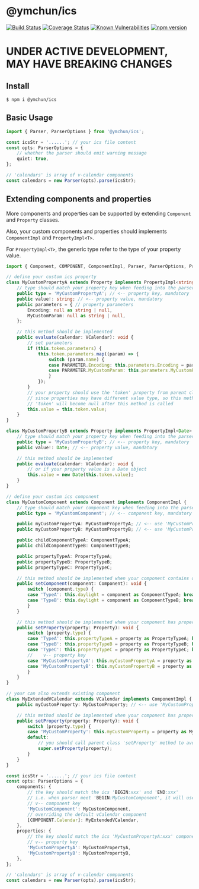 # @ymchun/ics

[![Build Status](https://travis-ci.com/ymchun/ics.svg?branch=master)](https://travis-ci.com/ymchun/ics)
[![Coverage Status](https://coveralls.io/repos/github/ymchun/ics/badge.svg?branch=master)](https://coveralls.io/github/ymchun/ics?branch=master)
[![Known Vulnerabilities](https://snyk.io/test/github/ymchun/ics/badge.svg?targetFile=package.json)](https://snyk.io/test/github/ymchun/ics?targetFile=package.json)
[![npm version](https://badge.fury.io/js/%40ymchun%2Fics.svg)](https://badge.fury.io/js/%40ymchun%2Fics)

# UNDER ACTIVE DEVELOPMENT, MAY HAVE BREAKING CHANGES

## Install

```
$ npm i @ymchun/ics
```

## Basic Usage
```typescript
import { Parser, ParserOptions } from '@ymchun/ics';

const icsStr = '......'; // your ics file content
const opts: ParserOptions = {
	// whether the parser should emit warning message
	quiet: true,
};

// 'calendars' is array of v-calendar components
const calendars = new Parser(opts).parse(icsStr);
```

## Extending components and properties

More components and properties can be supported by extending `Component` and `Property` classes.

Also, your custom components and properties should implements `ComponentImpl` and `PropertyImpl<T>`.

For `PropertyImpl<T>`, the generic type refer to the type of your property value.

```typescript
import { Component, COMPONENT, ComponentImpl, Parser, ParserOptions, Property, PropertyImpl, VCalendar } from '@ymchun/ics';

// define your custom ics property
class MyCustomPropertyA extends Property implements PropertyImpl<string> {
	// type should match your property key when feeding into the parser options
	public type = 'MyCustomPropertyA'; // <-- property key, mandatory
	public value!: string; // <-- property value, mandatory
	public parameters = { // property parameters
		Encoding: null as string | null,
		MyCustomParam: null as string | null,
	};

	// this method should be implemented
	public evaluate(calendar: VCalendar): void {
		// set parameters
		if (this.token.parameters) {
			this.token.parameters.map((param) => {
				switch (param.name) {
				case PARAMETER.Encoding: this.parameters.Encoding = param.value; break;
				case PARAMETER.MyCustomParam: this.parameters.MyCustomParam = param.value; break;
				}
			});
		}
		// your property should use the 'token' property from parent class to set the value
		// since properties may have different value type, so this method is where you parse your own value
		// 'token' will become null after this method is called
		this.value = this.token.value;
	}
}

class MyCustomPropertyB extends Property implements PropertyImpl<Date> {
	// type should match your property key when feeding into the parser options
	public type = 'MyCustomPropertyB'; // <-- property key, mandatory
	public value!: Date; // <-- property value, mandatory

	// this method should be implemented
	public evaluate(calendar: VCalendar): void {
		// or if your property value is a Date object
		this.value = new Date(this.token.value);
	}
}

// define your custom ics component
class MyCustomComponent extends Component implements ComponentImpl {
	// type should match your component key when feeding into the parser options
	public type = 'MyCustomComponent'; // <-- component key, mandatory

	public myCustomPropertyA: MyCustomPropertyA; // <-- use 'MyCustomPropertyA' here
	public myCustomPropertyB: MyCustomPropertyB; // <-- use 'MyCustomPropertyB' here

	public childComponentTypeA: ComponentTypeA;
	public childComponentTypeB: ComponentTypeB;

	public propertyTypeA: PropertyTypeA;
	public propertyTypeB: PropertyTypeB;
	public propertyTypeC: PropertyTypeC;

	// this method should be implemented when your component contains other components
	public setComponent(component: Component): void {
		switch (component.type) {
		case 'TypeA': this.daylight = component as ComponentTypeA; break;
		case 'TypeB': this.daylight = component as ComponentTypeB; break;
		}
	}

	// this method should be implemented when your component has properties
	public setProperty(property: Property): void {
		switch (property.type) {
		case 'TypeA': this.propertyTypeA = property as PropertyTypeA; break;
		case 'TypeB': this.propertyTypeB = property as PropertyTypeB; break;
		case 'TypeC': this.propertyTypeC = property as PropertyTypeC; break;
		//    v-- property key
		case 'MyCustomPropertyA': this.myCustomPropertyA = property as MyCustomPropertyA; break;
		case 'MyCustomPropertyB': this.myCustomPropertyB = property as MyCustomPropertyB; break;
		}
	}
}

// your can also extends existing component
class MyExtendedVCalendar extends VCalendar implements ComponentImpl {
	public myCustomProperty: MyCustomProperty; // <-- use 'MyCustomProperty' here

	// this method should be implemented when your component has properties
	public setProperty(property: Property): void {
		switch (property.type) {
		case 'MyCustomProperty': this.myCustomProperty = property as MyCustomProperty; break;
		default:
			// you should call parent class 'setProperty' method to avoid missing parent properties
			super.setProperty(property);
		}
	}
}

const icsStr = '......'; // your ics file content
const opts: ParserOptions = {
	components: {
		// the key should match the ics 'BEGIN:xxx' and 'END:xxx'
		// i.e. when parser meet 'BEGIN:MyCustomComponent', it will use this component.
		// v-- component key
		'MyCustomComponent': MyCustomComponent,
		// overriding the default vCalendar component
		[COMPONENT.Calendar]: MyExtendedVCalendar,
	},
	properties: {
		// the key should match the ics 'MyCustomPropertyA:xxx' component property
		// v-- property key
		'MyCustomPropertyA': MyCustomPropertyA,
		'MyCustomPropertyB': MyCustomPropertyB,
	},
};

// 'calendars' is array of v-calendar components
const calendars = new Parser(opts).parse(icsStr);
```
